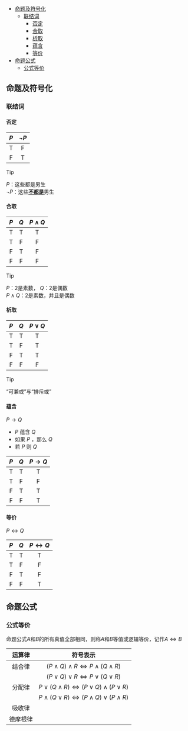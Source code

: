 + [命题及符号化](#命题及符号化)
  + [联结词](#联结词)
    + [否定](#否定)
    + [合取](#合取)
    + [析取](#析取)
    + [蕴含](#蕴含)
    + [等价](#等价)
+ [命题公式](#命题公式)
  + [公式等价](#公式等价)

## 命题及符号化

### 联结词

#### 否定

|  $P$  | $\neg P$ |
| :---: | :------: |
|   T   |    F     |
|   F   |    T     |

> [!TIP]
> $P$：这些都是男生  
> $\neg P$：这些<u>**不都是**</u>男生

#### 合取

|  $P$  |  $Q$  | $P \land Q$ |
| :---: | :---: | :---------: |
|   T   |   T   |      T      |
|   T   |   F   |      F      |
|   F   |   T   |      F      |
|   F   |   F   |      F      |

> [!TIP]
> $P$：2是素数， $Q$：2是偶数  
> $P \land Q$：2是素数，并且是偶数

#### 析取

|  $P$  |  $Q$  | $P \lor Q$ |
| :---: | :---: | :--------: |
|   T   |   T   |     T      |
|   T   |   F   |     T      |
|   F   |   T   |     T      |
|   F   |   F   |     F      |

> [!TIP]
> “可兼或”与“排斥或”

#### 蕴含

$P \rightarrow Q$

+ $P$ 蕴含 $Q$
+ 如果 $P$ ，那么 $Q$
+ 若 $P$ 则 $Q$ 

|  $P$  |  $Q$  | $P \rightarrow Q$ |
| :---: | :---: | :---------------: |
|   T   |   T   |         T         |
|   T   |   F   |         F         |
|   F   |   T   |         T         |
|   F   |   F   |         T         |

#### 等价

$P \leftrightarrow Q$

|  $P$  |  $Q$  | $P \leftrightarrow Q$ |
| :---: | :---: | :-------------------: |
|   T   |   T   |           T           |
|   T   |   F   |           F           |
|   F   |   T   |           F           |
|   F   |   F   |           T           |

## 命题公式

### 公式等价

命题公式$A$和$B$的所有真值全部相同，则称$A$和$B$等值或逻辑等价，记作$A \Leftrightarrow B$

|  运算律  |                             符号表示                              |
| :------: | :---------------------------------------------------------------: |
|  结合律  |     $(P \land Q) \land R \Leftrightarrow P \land (Q \land R)$     |
|          |       $(P \lor Q) \lor R \Leftrightarrow P \lor (Q \lor R)$       |
|  分配律  | $P \lor (Q \land R) \Leftrightarrow (P \lor Q) \land (P \lor R)$  |
|          | $P \land (Q \lor R) \Leftrightarrow (P \land Q) \lor (P \land R)$ |
|  吸收律  |                                                                   |
| 德摩根律 |                                                                   |